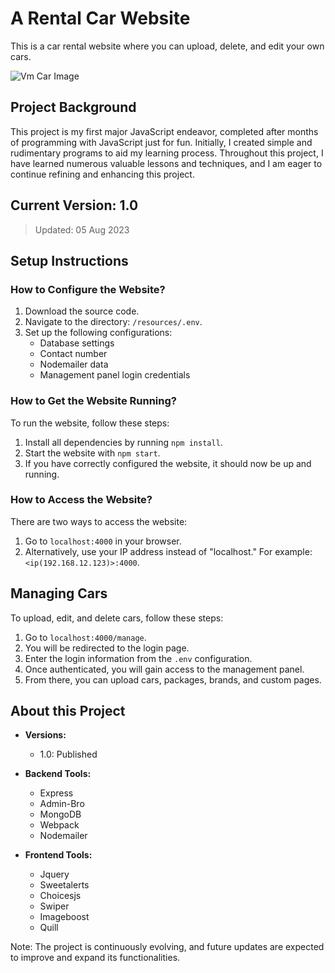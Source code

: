 # A Rental Car Website
This is a car rental website where you can upload, delete, and edit your own cars.

![Vm Car Image](https://raw.githubusercontent.com/DenoneroDev/vm-car/main/resources/assets/uploads/temp/image.png?token=GHSAT0AAAAAACBFAXOL7GV6OK5IRXMB6RXOZGOC7JA)
## Project Background

This project is my first major JavaScript endeavor, completed after months of programming with JavaScript just for fun. Initially, I created simple and rudimentary programs to aid my learning process. Throughout this project, I have learned numerous valuable lessons and techniques, and I am eager to continue refining and enhancing this project.

## Current Version: 1.0
> Updated: 05 Aug 2023

## Setup Instructions

### How to Configure the Website?

1. Download the source code.
2. Navigate to the directory: `/resources/.env`.
3. Set up the following configurations:
   - Database settings
   - Contact number
   - Nodemailer data
   - Management panel login credentials

### How to Get the Website Running?

To run the website, follow these steps:

1. Install all dependencies by running `npm install`.
2. Start the website with `npm start`.
3. If you have correctly configured the website, it should now be up and running.

### How to Access the Website?

There are two ways to access the website:

1. Go to `localhost:4000` in your browser.
2. Alternatively, use your IP address instead of "localhost." For example: `<ip(192.168.12.123)>:4000`.

## Managing Cars

To upload, edit, and delete cars, follow these steps:

1. Go to `localhost:4000/manage`.
2. You will be redirected to the login page.
3. Enter the login information from the `.env` configuration.
4. Once authenticated, you will gain access to the management panel.
5. From there, you can upload cars, packages, brands, and custom pages.

## About this Project

- **Versions:**
   - 1.0: Published

- **Backend Tools:**
   - Express
   - Admin-Bro
   - MongoDB
   - Webpack
   - Nodemailer

- **Frontend Tools:**
   - Jquery
   - Sweetalerts
   - Choicesjs
   - Swiper
   - Imageboost
   - Quill

Note: The project is continuously evolving, and future updates are expected to improve and expand its functionalities.
